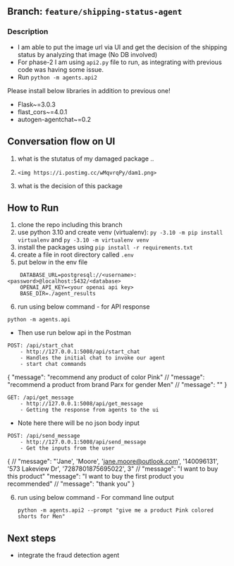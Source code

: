 ## Branch: `feature/shipping-status-agent`

### Description

- I am able to put the image url via UI and get the decision of the shipping status by analyzing that image (No DB involved)
- For phase-2 I am using `api2.py` file to run, as integrating with previous code was having some issue.
- Run `python -m agents.api2`

Please install below libraries in addition to previous one!

- Flask~=3.0.3
- flast_cors~=4.0.1
- autogen-agentchat~=0.2

## Conversation flow on UI

1. what is the stutatus of my damaged package
   ..
2. `<img https://i.postimg.cc/wMqvrqPy/dam1.png>`

3. what is the decision of this package

## How to Run

1. clone the repo including this branch
2. use python 3.10 and create venv (virtualenv): `py -3.10 -m pip install virtualenv` and `py -3.10 -m virtualenv venv`
3. install the packages using `pip install -r requirements.txt`
4. create a file in root directory called `.env`
5. put below in the env file

```
	DATABASE_URL=postgresql://<username>:<password>@localhost:5432/<database>
	OPENAI_API_KEY=<your openai api key>
	BASE_DIR=./agent_results

```

6. run using below command - for API response

`python -m agents.api`

- Then use run below api in the Postman

```
POST: /api/start_chat
	- http://127.0.0.1:5008/api/start_chat
	- Handles the initial chat to invoke our agent
	- start chat commands
```

{
"message": "recommend any product of color Pink"
// "message": "recommend a product from brand Parx for gender Men"
// "message": ""
}

```
GET: /api/get_message
	- http://127.0.0.1:5008/api/get_message
	- Getting the response from agents to the ui
```

- Note here there will be no json body input

```
POST: /api/send_message
	- http://127.0.0.1:5008/api/send_message
    - Get the inputs from the user
```

{
// "message": "'Jane', 'Moore', 'jane.moore@outlook.com', '140096131', '573 Lakeview Dr', '7287801875695022', 3"
// "message": "I want to buy this product"
"message": "I want to buy the first product you recommended"
// "message": "thank you"
}

6. run using below command - For command line output

   `python -m agents.api2 --prompt "give me a product Pink colored shorts for Men"`

## Next steps

- integrate the fraud detection agent
